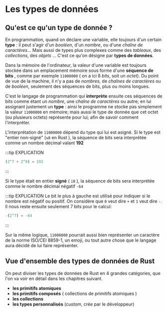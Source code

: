 # Les types de données

<Avertissement />

## Qu'est ce qu'un type de donnée ?

En programmation, quand on déclare une variable, elle toujours d'un certain **type** : il peut s'agir d'un _booléen_, d'un _nombre_, ou d'une _chaîne de caractères_... Mais aussi de types plus complexes comme des *tableaux*, des *collections*, des *objets* ... C'est ce qu'on désigne par **types de données**.

Dans la mémoire de l'ordinateur, la valeur d'une variable est toujours stockée dans un emplacement mémoire sous forme d'une **séquence de bits** , comme par exemple `11000000` ( on a ici 8 _bits_, soit un _octet_). Du point de vue de la machine, il n'y a pas de _nombres_, de _chaînes de caractères_ ou de _booléen_, seulement des séquences de bits, plus ou moins longues.

C'est le langage de programmation qui **interprète** ensuite ces séquences de bits comme étant un _nombre_, une _chaîne de caractères_ ou autre; en lui assignant justement un **type** : ainsi le programme ne stocke pas simplement la valeur `11000000` en mémoire; mais aussi le type de donnée que cet octet (ou plusieurs octets) représente pour lui; afin de savoir comment l'interpréter.

L'interprétation de `11000000` dépend du type qui lui est asigné. Si le type est "entier non-signé" (`u8` en Rust ), la séquence de bits sera interprétée comme un nombre décimal valant **192**

:::tip EXPLICATION
```rust 
(2^7 + 2^8) = 192
```
:::

Si le type était en entier **signé** ( `i8` ), la séquence de bits sera interprétée comme le nombre décimal négatif `-64`

:::tip EXPLICATION
 Le bit le plus à gauche est utilisé pour indiquer si le nombre est négatif ou positif. On considère que `0` veut dire `+` et `1` veut dire `-`. Il nous reste ensuite seulement 7 bits pour le calcul:
 
 ```rust
 -(2^7) = -64
 ```
 :::

Sur la même logique, `11000000` pourrait aussi bien représenter un caractère de la norme ISO/CEI 8859-1, un emoji, ou tout autre chose que le langage aura décidé de lui faire représenter.

## Vue d'ensemble des types de données de Rust

On peut diviser les types de données de Rust en 4 grandes catégories, que l'on va voir en détail dans les chapitres suivant.

- **les primitifs atomiques**
- **les primitifs composés** ( collections de primitifs atomiques )
- **les collections**
- **les types personnalisés** (*custom*, crée par le développeur)
